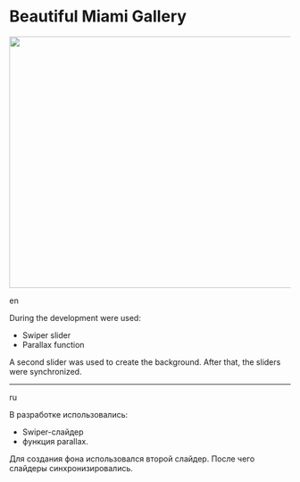 # Beautiful Miami Gallery

<img src="images/slider2.gif"  width="1362" height="450" />

en

During the development were used:
* Swiper slider
* Parallax function

A second slider was used to create the background. After that, the sliders were synchronized.

***
ru

В разработке использовались:
* Swiper-слайдер
* функция parallax.

Для создания фона использовался второй слайдер. После чего слайдеры синхронизировались.
